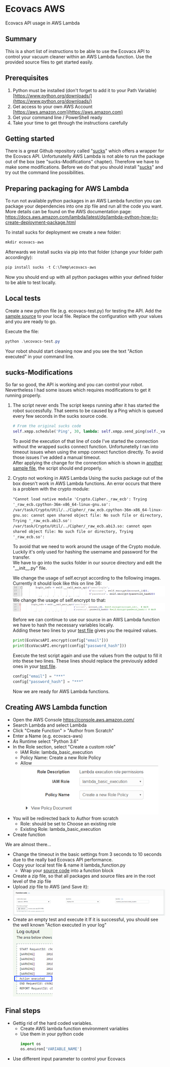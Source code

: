 # Ecovacs AWS
Ecovacs API usage in AWS Lambda


## Summary
This is a short list of instructions to be able to use the Ecovacs API to control your vacuum cleaner within an AWS Lambda function. Use the provided source files to get started easily.


## Prerequisites
1. Python must be installed (don't forget to add it to your Path Variable)  
    [https://www.python.org/downloads/](https://www.python.org/downloads/)
2. Get access to your own AWS Account  
    [https://aws.amazon.com](https://aws.amazon.com)
3. Get your command line / PowerShell ready
4. Take your time to get through the instructions carefully


## Getting started
There is a great Github repository called "[sucks](https://github.com/wpietri/sucks)" which offers a wrapper for the Ecovacs API. Unfortunatelly AWS Lambda is not able to run the package out of the box (see "sucks-Modifications" chapter).
Therefore we have to make some modifications. Before we do that you should install "[sucks](https://github.com/wpietri/sucks)" and try out the command line possibilities.


## Preparing packaging for AWS Lambda
To run not available python packages in an AWS Lambda function you can package your dependencies into one zip file and run all the code you want.   
More details can be found on the AWS documentation page: https://docs.aws.amazon.com/lambda/latest/dg/lambda-python-how-to-create-deployment-package.html

To install sucks for deployment we create a new folder:
```powershell
mkdir ecovacs-aws
```

Afterwards we install sucks via pip into that folder (change your folder path accordingly):
```powershell
pip install sucks -t C:\Temp\ecovacs-aws
```

Now you should end up with all python packages within your defined folder to be able to test locally.


## Local tests
Create a new python file (e.g. ecovacs-test.py) for testing the API. Add the [sample source](/src/ecovacs-test.py) to your local file. Replace the configuration with your values and you are ready to go.

Execute the file:
```powershell
python .\ecovacs-test.py
```

Your robot should start cleaning now and you see the text "Action executed" in your command line.


## sucks-Modifications
So far so good, the API is working and you can control your robot.
Nevertheless I had some issues which requires modifications to get it running properly.

1. The script never ends
    The script keeps running after it has started the robot successfully. That seems to be caused by a Ping which is queued every few seconds in the sucks source code. 

    ```python
    # From the original sucks code
    self.xmpp.schedule('Ping', 30, lambda: self.xmpp.send_ping(self._vacuum_address()), repeat=True)
    ```

    To avoid the execution of that line of code I've started the connection without the wrapped sucks connect function. Unfortunetelly I ran into timeout issues when using the xmpp connect function directly. To avoid those issues I've added a manual timeout.  
    After applying the change for the connection which is shown in [another sample file](/src/ecovacs-test-improved.py), the script should end properly.


2. Crypto not working in AWS Lambda
    Using the sucks package out of the box doesn't work in AWS Lambda functions. An error occurs that there is a problem with the crypto module:

    ```"Cannot load native module 'Crypto.Cipher._raw_ecb': Trying '_raw_ecb.cpython-36m-x86_64-linux-gnu.so': /var/task/Crypto/Util/../Cipher/_raw_ecb.cpython-36m-x86_64-linux-gnu.so: cannot open shared object file: No such file or directory, Trying '_raw_ecb.abi3.so': /var/task/Crypto/Util/../Cipher/_raw_ecb.abi3.so: cannot open shared object file: No such file or directory, Trying '_raw_ecb.so': ```

    To avoid that we need to work around the usage of the Crypto module. Luckily it's only used for hashing the username and password for the transfer.  
    We have to go into the sucks folder in our source directory and edit the "_\_init__.py" file.

    We change the usage of self.ecrypt according to the following images.  
    Currently it should look like this on line 36:
    ![Before change](images/sucks_init_before.png)  
    We change the usage of self.encrypt to that:  
    ![After change](images/sucks_init_after.png)  

    Before we can continue to use our source in an AWS Lambda function we have to hash the necessary variables locally.  
    Adding these two lines to your [test file](/src/ecovacs-test-crypto.py) gives you the required values.
    ```python
    print(EcoVacsAPI.encrypt(config["email"]))
    print(EcoVacsAPI.encrypt(config["password_hash"]))
    ```

    Execute the test script again and use the values from the output to fill it into these two lines. These lines should replace the previously added ones in your [test file](/src/ecovacs-test-aws.py).
    ```python
    config["email"] = "***"
    config["password_hash"] = "***"
    ```

    Now we are ready for AWS Lambda functions.


## Creating AWS Lambda function
* Open the AWS Console https://console.aws.amazon.com/
* Search Lambda and select Lambda
* Click "Create Function" > "Author from Scratch"
* Enter a Name (e.g. ecovacs-aws)
* As Runtime select "Python 3.6"
* In the Role section, select "Create a custom role"
    * IAM Role: lambda_basic_execution
    * Policy Name: Create a new Role Policy
    * Allow  
    ![AWS Lambda Role](images/aws_lambda-role.png)  
* You will be redirected back to Author from scratch
    * Role: should be set to Choose an existing role
    * Existing Role: lambda_basic_execution
* Create function

We are almost there...

* Change the timeout in the basic settings from 3 seconds to 10 seconds due to the really bad Ecovacs API performance.
* Copy your local test file & name it lambda_function.py
    * Wrap your [source code](/src/lambda_function.py) into a function block
* Create a zip file, so that all packages and source files are in the root level of the zip file
* Upload zip file to AWS (and Save it): 
    ![AWS Lambda Role](images/aws_lambda-source.png)
* Create an empty test and execute it
    If it is successful, you should see the well known "Action executed in your log"  
    ![AWS Lambda Role](images/aws_log-output.png)


## Final steps
* Gettig rid of the hard coded variables.
    * Create AWS lambda function environment variables
    * Use them in your python code
        ```python
        import os
        os.environ['VARIABLE_NAME']
        ```
* Use different input parameter to control your Ecovacs
